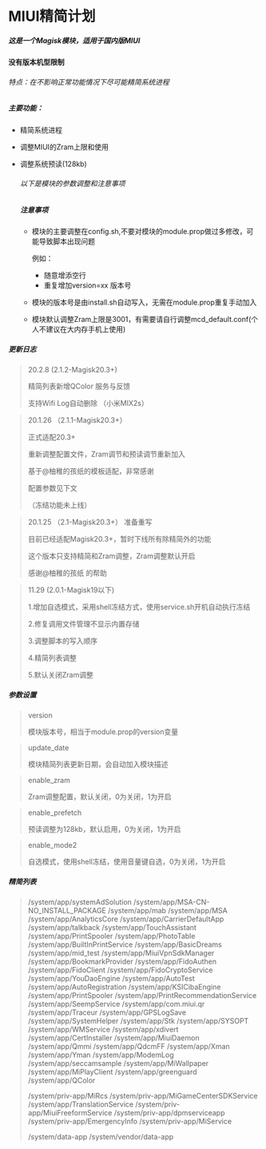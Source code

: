 # MIUI精简计划

##### 这是一个Magisk模块，适用于国内版MIUI  

#### 没有版本机型限制

######  特点：在不影响正常功能情况下尽可能精简系统进程

##### 主要功能：

- 精简系统进程

- 调整MIUI的Zram上限和使用

- 调整系统预读(128kb)

  ###### 以下是模块的参数调整和注意事项

  ##### 注意事项

  * 模块的主要调整在config.sh,不要对模块的module.prop做过多修改，可能导致脚本出现问题

    例如：

    * 随意增添空行
    * 重复增加version=xx 版本号

  * 模块的版本号是由install.sh自动写入，无需在module.prop重复手动加入

  * 模块默认调整Zram上限是3001，有需要请自行调整mcd_default.conf(个人不建议在大内存手机上使用)



##### 更新日志

> 20.2.8 (2.1.2-Magisk20.3+)
>
> 精简列表新增QColor 服务与反馈
>
> 支持Wifi Log自动删除 （小米MIX2s）

>20.1.26 （2.1.1-Magisk20.3+）
>
>正式适配20.3+
>
>重新调整配置文件，Zram调节和预读调节重新加入
>
>基于@柚稚的孩纸的模板适配，非常感谢
>
>配置参数见下文
>
>（冻结功能未上线）

>20.1.25 （2.1-Magisk20.3+）
>准备重写
>
>目前已经适配Magisk20.3+，暂时下线所有除精简外的功能
>
>这个版本只支持精简和Zram调整，Zram调整默认开启
>
>感谢@柚稚的孩纸 的帮助

> 11.29 (2.0.1-Magisk19以下)
>
> 1.增加自选模式，采用shell冻结方式，使用service.sh开机自动执行冻结
>
> 2.修复调用文件管理不显示内置存储
>
> 3.调整脚本的写入顺序
>
> 4.精简列表调整
>
> 5.默认关闭Zram调整

##### 参数设置

> version
>
> 模块版本号，相当于module.prop的version变量



> update_date
>
> 模块精简列表更新日期，会自动加入模块描述



> enable_zram
>
> Zram调整配置，默认关闭，0为关闭，1为开启



> enable_prefetch
>
> 预读调整为128kb，默认启用，0为关闭，1为开启



> enable_mode2
>
> 自选模式，使用shell冻结，使用音量键自选，0为关闭，1为开启

##### 精简列表

> /system/app/systemAdSolution
>/system/app/MSA-CN-NO_INSTALL_PACKAGE
> /system/app/mab
>/system/app/MSA
> /system/app/AnalyticsCore
>/system/app/CarrierDefaultApp
> /system/app/talkback
>/system/app/TouchAssistant
> /system/app/PrintSpooler
>/system/app/PhotoTable
> /system/app/BuiltInPrintService
>/system/app/BasicDreams
> /system/app/mid_test
>/system/app/MiuiVpnSdkManager
> /system/app/BookmarkProvider
>/system/app/FidoAuthen
> /system/app/FidoClient
>/system/app/FidoCryptoService
> /system/app/YouDaoEngine
>/system/app/AutoTest
> /system/app/AutoRegistration
>/system/app/KSICibaEngine
> /system/app/PrintSpooler
>/system/app/PrintRecommendationService
> /system/app/SeempService
>/system/app/com.miui.qr
> /system/app/Traceur
>/system/app/GPSLogSave
> /system/app/SystemHelper
>/system/app/Stk
> /system/app/SYSOPT
>/system/app/WMService
> /system/app/xdivert
>/system/app/CertInstaller
> /system/app/MiuiDaemon
>/system/app/Qmmi
> /system/app/QdcmFF
>/system/app/Xman
> /system/app/Yman
>/system/app/ModemLog
> /system/app/seccamsample
>/system/app/MiWallpaper
> /system/app/MiPlayClient
>/system/app/greenguard
> /system/app/QColor
>
> /system/priv-app/MiRcs
>/system/priv-app/MiGameCenterSDKService
> /system/app/TranslationService
>/system/priv-app/MiuiFreeformService
> /system/priv-app/dpmserviceapp
>/system/priv-app/EmergencyInfo
> /system/priv-app/MiService
>
> /system/data-app
>/system/vendor/data-app
